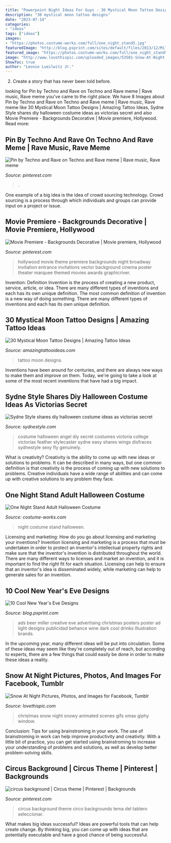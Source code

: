 ```yaml
---
title: "Powerpoint Night Ideas For Guys - 30 Mystical Moon Tattoo Designs"
description: "30 mystical moon tattoo designs"
date: "2023-07-14"
categories:
- "ideas"
tags: ["ideas"]
images:
- "https://photos.costume-works.com/full/one_night_stand5.jpg"
featuredImage: "http://blog.psprint.com/sites/default/files/2013/12/Miller-on-Behance-Google-Chrome_2013-12-10_15-11-10-Optimized.png"
featured_image: "https://photos.costume-works.com/full/one_night_stand5.jpg"
image: "http://www.lovethispic.com/uploaded_images/53501-Snow-At-Night.gif?1"
ShowToc: true
author: "Leonie Lueilwitz Jr."
---
```



2. Create a story that has never been told before.

	

		
looking for Pin by Techno and Rave on Techno and Rave meme | Rave music, Rave meme you've came to the right place. We have 8 Images about Pin by Techno and Rave on Techno and Rave meme | Rave music, Rave meme like 30 Mystical Moon Tattoo Designs | Amazing Tattoo Ideas, Sydne Style shares diy halloween costume ideas as victorias secret and also Movie Premiere - Backgrounds Decorative | Movie premiere, Hollywood. Read more:
		
    
## Pin By Techno And Rave On Techno And Rave Meme | Rave Music, Rave Meme

<img loading=lazy src="https://i.pinimg.com/736x/25/1e/92/251e92bfcccf82a3139618dd17335fa5.jpg" onerror="this.onerror=null;this.src='https://tse2.mm.bing.net/th?id=OIP.FiImCKURCdFpW10Eck0ULQAAAA&amp;pid=15.1';" alt="Pin by Techno and Rave on Techno and Rave meme | Rave music, Rave meme">

_Source: pinterest.com_

>. 

	

One example of a big idea is the idea of crowd sourcing technology. Crowd sourcing is a process through which individuals and groups can provide input on a project or issue.

    
## Movie Premiere - Backgrounds Decorative | Movie Premiere, Hollywood

<img loading=lazy src="https://i.pinimg.com/736x/e9/d1/19/e9d1196b6f891b1fbfa0263cfbe1296c--hollywood-invitations-werfen.jpg" onerror="this.onerror=null;this.src='https://tse4.mm.bing.net/th?id=OIP.939wac8K1OX5RJc95ulVOgHaKe&amp;pid=15.1';" alt="Movie Premiere - Backgrounds Decorative | Movie premiere, Hollywood">

_Source: pinterest.com_

>hollywood movie theme premiere backgrounds night broadway invitation entrance invitations vector background cinema poster theater marquee themed movies awards graphicriver. 

	

Invention: Definition
Invention is the process of creating a new product, service, article, or idea. There are many different types of inventions and each has its own unique definition. The most common definition of invention is a new way of doing something. There are many different types of inventions and each has its own unique definition.

    
## 30 Mystical Moon Tattoo Designs | Amazing Tattoo Ideas

<img loading=lazy src="https://amazingtattooideas.com/wp-content/uploads/2016/07/Symmetrical-Moon-Phases-Shoulder-Tattoo.jpg" onerror="this.onerror=null;this.src='https://tse1.mm.bing.net/th?id=OIP.RQOhDmhW7RETOBVh17f3VwHaHa&amp;pid=15.1';" alt="30 Mystical Moon Tattoo Designs | Amazing Tattoo Ideas">

_Source: amazingtattooideas.com_

>tattoo moon designs. 

	

Inventions have been around for centuries, and there are always new ways to make them and improve on them. Today, we're going to take a look at some of the most recent inventions that have had a big impact.

    
## Sydne Style Shares Diy Halloween Costume Ideas As Victorias Secret

<img loading=lazy src="http://www.sydnestyle.com/wp-content/uploads/2017/10/Sydne-Style-shares-diy-halloween-costume-ideas-as-victorias-secret-angel-588x800.jpg" onerror="this.onerror=null;this.src='https://tse4.mm.bing.net/th?id=OIP.7fE10WcWwIqyMeVCx_ApqAHaKE&amp;pid=15.1';" alt="Sydne Style shares diy halloween costume ideas as victorias secret">

_Source: sydnestyle.com_

>costume halloween angel diy secret costumes victoria college victorias feather stylecaster sydne easy shares wings disfraces sydnestyle sexy fly genuinely. 

	

What is creativity?
Creativity is the ability to come up with new ideas or solutions to problems. It can be described in many ways, but one common definition is that creativity is the process of coming up with new solutions to problems. Creative individuals have a wide range of abilities and can come up with creative solutions to any problem they face.

    
## One Night Stand Adult Halloween Costume

<img loading=lazy src="https://photos.costume-works.com/full/one_night_stand5.jpg" onerror="this.onerror=null;this.src='https://tse2.mm.bing.net/th?id=OIP.0wwNLGSU2DjzbN3qcCdYagHaMa&amp;pid=15.1';" alt="One Night Stand Adult Halloween Costume">

_Source: costume-works.com_

>night costume stand halloween. 

	

Licensing and marketing: How do you go about licensing and marketing your inventions?
Invention licensing and marketing is a process that must be undertaken in order to protect an inventor's intellectual property rights and make sure that the inventor's invention is distributed throughout the world. There are many different ways to licenses and market an invention, and it is important to find the right fit for each situation. Licensing can help to ensure that an inventor's idea is disseminated widely, while marketing can help to generate sales for an invention.

    
## 10 Cool New Year&#039;s Eve Designs

<img loading=lazy src="http://blog.psprint.com/sites/default/files/2013/12/Miller-on-Behance-Google-Chrome_2013-12-10_15-11-10-Optimized.png" onerror="this.onerror=null;this.src='https://tse1.mm.bing.net/th?id=OIP.dzg-39zgBdI_Ko2A7I98-gHaKn&amp;pid=15.1';" alt="10 Cool New Year&#039;s Eve Designs">

_Source: blog.psprint.com_

>ads beer miller creative eve advertising christmas posters poster ad light designs publicidad behance wine dark cool drinks illustration brands. 

	

In the upcoming year, many different ideas will be put into circulation. Some of these ideas may seem like they're completely out of reach, but according to experts, there are a few things that could easily be done in order to make these ideas a reality.

    
## Snow At Night Pictures, Photos, And Images For Facebook, Tumblr

<img loading=lazy src="http://www.lovethispic.com/uploaded_images/53501-Snow-At-Night.gif?1" onerror="this.onerror=null;this.src='https://tse2.mm.bing.net/th?id=OIP.dDOv49ywqQTZ8iQAOxtSnQHaFk&amp;pid=15.1';" alt="Snow At Night Pictures, Photos, and Images for Facebook, Tumblr">

_Source: lovethispic.com_

>christmas snow night snowy animated scenes gifs xmas giphy window. 

	

Conclusion: Tips for using brainstroming in your work.
The use of brainstroming in work can help improve productivity and creativity. With a little bit of practice, you can get started using brainstroming to increase your understanding of problems and solutions, as well as develop better problem-solving skills.

    
## Circus Background | Circus Theme | Pinterest | Backgrounds

<img loading=lazy src="https://s-media-cache-ak0.pinimg.com/736x/5c/2a/34/5c2a34d10a58b7dc3a0e752d7c9339a9.jpg" onerror="this.onerror=null;this.src='https://tse4.mm.bing.net/th?id=OIP.VtcOV5_RsH_4xC3lbCq1JAHaFF&amp;pid=15.1';" alt="circus background | Circus theme | Pinterest | Backgrounds">

_Source: pinterest.com_

>circus background theme circo backgrounds tema del tablero seleccionar. 

	

What makes big ideas successful?
Ideas are powerful tools that can help create change. By thinking big, you can come up with ideas that are potentially executable and have a good chance of being successful.

